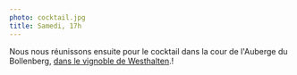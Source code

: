 ```yaml
---
photo: cocktail.jpg
title: Samedi, 17h
---
```

Nous nous réunissons ensuite pour le cocktail dans la cour de l'Auberge du Bollenberg, [dans le vignoble de Westhalten](https://www.google.fr/maps/place/Auberge+Au+Vieux+Pressoir,+Domaine+du+Bollenberg,+68250+Westhalten/@47.9449993,7.2618785,15z/).!
